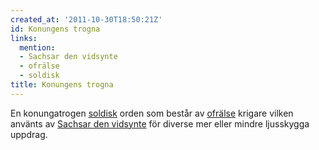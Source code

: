 ```yaml
---
created_at: '2011-10-30T18:50:21Z'
id: Konungens trogna
links:
  mention:
  - Sachsar den vidsynte
  - ofrälse
  - soldisk
title: Konungens trogna
---
```


En konungatrogen [soldisk] orden som består av [ofrälse] krigare vilken använts av [Sachsar den
vidsynte] för diverse mer eller mindre ljusskygga uppdrag.

  [soldisk]: soldisk
  [ofrälse]: ofrälse
  [Sachsar den vidsynte]: Sachsar_den_vidsynte